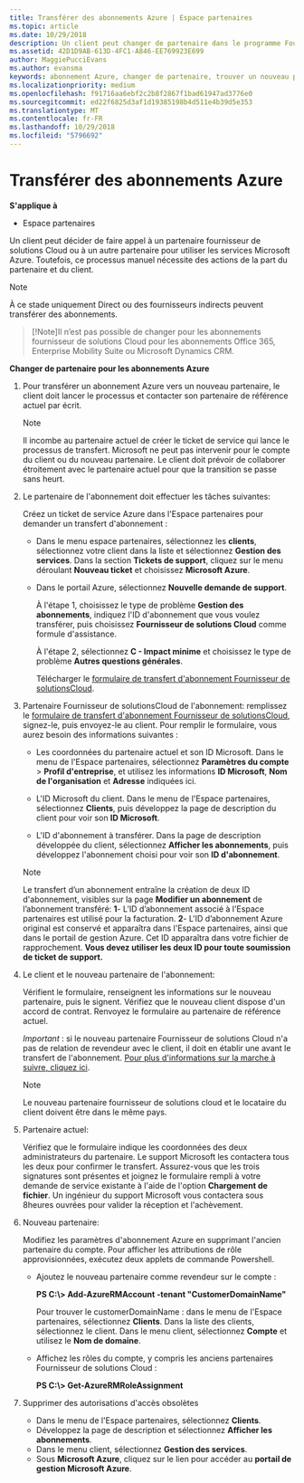 ```yaml
---
title: Transférer des abonnements Azure | Espace partenaires
ms.topic: article
ms.date: 10/29/2018
description: Un client peut changer de partenaire dans le programme Fournisseur de solutions&nbsp;Cloud pour utiliser les services Microsoft&nbsp;Azure. Toutefois, ce processus manuel nécessite des actions de la part du partenaire et du client.
ms.assetid: 42D1D9AB-613D-4FC1-A846-EE769923E699
author: MaggiePucciEvans
ms.author: evansma
keywords: abonnement Azure, changer de partenaire, trouver un nouveau partenaire, autre partenaire
ms.localizationpriority: medium
ms.openlocfilehash: f91716aa6ebf2c2b8f2867f1bad61947ad3776e0
ms.sourcegitcommit: ed22f6825d3af1d19385198b4d511e4b39d5e353
ms.translationtype: MT
ms.contentlocale: fr-FR
ms.lasthandoff: 10/29/2018
ms.locfileid: "5796692"
---
```

# <a name="transfer-azure-subscriptions"></a>Transférer des abonnements Azure 

**S'applique à**

-  Espace partenaires

Un client peut décider de faire appel à un partenaire fournisseur de solutions Cloud ou à un autre partenaire pour utiliser les services Microsoft Azure. Toutefois, ce processus manuel nécessite des actions de la part du partenaire et du client.

>[!Note]  
>À ce stade uniquement Direct ou des fournisseurs indirects peuvent transférer des abonnements.

>[!Note]Il n’est pas possible de changer pour les abonnements fournisseur de solutions Cloud pour les abonnements Office 365, Enterprise Mobility Suite ou Microsoft Dynamics CRM.



**Changer de partenaire pour les abonnements Azure**

1.  Pour transférer un abonnement Azure vers un nouveau partenaire, le client doit lancer le processus et contacter son partenaire de référence actuel par écrit. 

    >[!Note]
    >Il incombe au partenaire actuel de créer le ticket de service qui lance le processus de transfert. Microsoft ne peut pas intervenir pour le compte du client ou du nouveau partenaire. Le client doit prévoir de collaborer étroitement avec le partenaire actuel pour que la transition se passe sans heurt.

2.  Le partenaire de l'abonnement doit effectuer les tâches suivantes:

    Créez un ticket de service Azure dans l'Espace partenaires pour demander un transfert d'abonnement&nbsp;:

    -   Dans le menu espace partenaires, sélectionnez les **clients**, sélectionnez votre client dans la liste et sélectionnez **Gestion des services**. Dans la section **Tickets de support**, cliquez sur le menu déroulant **Nouveau ticket** et choisissez **Microsoft Azure**.

    -   Dans le portail Azure, sélectionnez **Nouvelle demande de support**.

        À l'étape&nbsp;1, choisissez le type de problème **Gestion des abonnements**, indiquez l'ID d'abonnement que vous voulez transférer, puis choisissez **Fournisseur de solutions&nbsp;Cloud** comme formule d'assistance.

        À l'étape 2, sélectionnez **C - Impact minime** et choisissez le type de problème **Autres questions générales**.

        Télécharger le [formulaire de transfert d'abonnement Fournisseur de solutionsCloud](https://assets.windowsphone.com/5222c408-e546-4e01-b72a-2ec7d4c43d57/CSP_Subscription_Transfer_Form_Azure_InvariantCulture_Default.zip).

3.  Partenaire Fournisseur de solutionsCloud de l'abonnement: remplissez le [formulaire de transfert d'abonnement Fournisseur de solutionsCloud](https://assets.windowsphone.com/5222c408-e546-4e01-b72a-2ec7d4c43d57/CSP_Subscription_Transfer_Form_Azure_InvariantCulture_Default.zip), signez-le, puis envoyez-le au client. Pour remplir le formulaire, vous aurez besoin des informations suivantes&nbsp;:

    -   Les coordonnées du partenaire actuel et son ID Microsoft. Dans le menu de l'Espace partenaires, sélectionnez **Paramètres du compte** &gt; **Profil d'entreprise**, et utilisez les informations **ID Microsoft**, **Nom de l'organisation** et **Adresse** indiquées ici.

    -   L'ID&nbsp;Microsoft du client. Dans le menu de l'Espace partenaires, sélectionnez **Clients**, puis développez la page de description du client pour voir son **ID&nbsp;Microsoft**.

    -   L'ID d'abonnement à transférer. Dans la page de description développée du client, sélectionnez **Afficher les abonnements**, puis développez l'abonnement choisi pour voir son **ID d'abonnement**.

     >[!Note]
     >Le transfert d’un abonnement entraîne la création de deux ID d'abonnement, visibles sur la page **Modifier un abonnement** de l’abonnement transféré: **1**- L’ID d’abonnement associé à l'Espace partenaires est utilisé pour la facturation. 
    **2**- L'ID d’abonnement Azure original est conservé et apparaîtra dans l'Espace partenaires, ainsi que dans le portail de gestion Azure. Cet ID apparaîtra dans votre fichier de rapprochement.  **Vous devez utiliser les deux ID pour toute soumission de ticket de support.**

4.  Le client et le nouveau partenaire de l'abonnement:

    Vérifient le formulaire, renseignent les informations sur le nouveau partenaire, puis le signent. Vérifiez que le nouveau client dispose d'un accord de contrat. Renvoyez le formulaire au partenaire de référence actuel.

    *Important*&nbsp;: si le nouveau partenaire Fournisseur de solutions&nbsp;Cloud n'a pas de relation de revendeur avec le client, il doit en établir une avant le transfert de l'abonnement. [Pour plus d'informations sur la marche à suivre, cliquez ici](request-a-relationship-with-a-customer.md).

    >[!Note]
    >Le nouveau partenaire fournisseur de solutions cloud et le locataire du client doivent être dans le même pays. 

5.  Partenaire actuel:

    Vérifiez que le formulaire indique les coordonnées des deux administrateurs du partenaire. Le support Microsoft les contactera tous les deux pour confirmer le transfert. Assurez-vous que les trois signatures sont présentes et joignez le formulaire rempli à votre demande de service existante à l'aide de l'option **Chargement de fichier**. Un ingénieur du support Microsoft vous contactera sous 8heures ouvrées pour valider la réception et l'achèvement.

6.  Nouveau partenaire:

    Modifiez les paramètres d'abonnement Azure en supprimant l'ancien partenaire du compte. Pour afficher les attributions de rôle approvisionnées, exécutez deux applets de commande Powershell.

    -   Ajoutez le nouveau partenaire comme revendeur sur le compte&nbsp;:

        **PS C:\\&gt; Add-AzureRMAccount -tenant "CustomerDomainName"**

        Pour trouver le customerDomainName&nbsp;: dans le menu de l'Espace partenaires, sélectionnez **Clients**. Dans la liste des clients, sélectionnez le client. Dans le menu client, sélectionnez **Compte** et utilisez le **Nom de domaine**.

    -   Affichez les rôles du compte, y compris les anciens partenaires Fournisseur de solutions&nbsp;Cloud&nbsp;:

        **PS C:\\&gt; Get-AzureRMRoleAssignment**

7. Supprimer des autorisations d'accès obsolètes

    -  Dans le menu de l'Espace partenaires, sélectionnez **Clients**. 
    -  Développez la page de description et sélectionnez **Afficher les abonnements**. 
    -  Dans le menu client, sélectionnez **Gestion des services**. 
    -  Sous **Microsoft&nbsp;Azure**, cliquez sur le lien pour accéder au **portail de gestion Microsoft&nbsp;Azure**.

 

 



